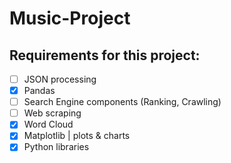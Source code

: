 # Music-Project

## Requirements for this project:

- [ ] JSON processing
- [x] Pandas 
- [ ] Search Engine components (Ranking, Crawling)
- [ ] Web scraping
- [x] Word Cloud
- [x] Matplotlib | plots & charts
- [x] Python libraries 
